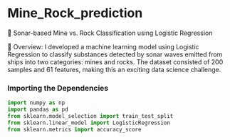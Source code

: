 # Mine_Rock_prediction
🚢 Sonar-based Mine vs. Rock Classification using Logistic Regression

📌 Overview:
I developed a machine learning model using Logistic Regression to classify substances detected by sonar waves emitted from ships into two categories: mines and rocks. The dataset consisted of 200 samples and 61 features, making this an exciting data science challenge.



### Importing the Dependencies

```python
import numpy as np
import pandas as pd
from sklearn.model_selection import train_test_split
from sklearn.linear_model import LogisticRegression
from sklearn.metrics import accuracy_score
